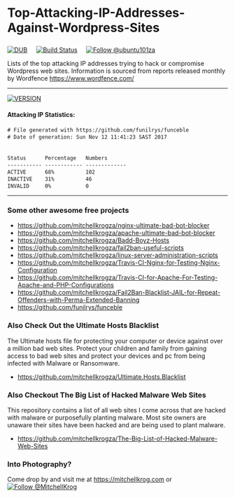 # Top-Attacking-IP-Addresses-Against-Wordpress-Sites

[![DUB](https://img.shields.io/dub/l/vibe-d.svg)](https://github.com/mitchellkrogza/Top-Attacking-IP-Addresses-Against-Wordpress-Sites/blob/master/LICENSE.md)<img src="https://github.com/mitchellkrogza/Top-Attacking-IP-Addresses-Against-Wordpress-Sites/blob/master/.assets/spacer.jpg"/>[![Build Status](https://travis-ci.org/mitchellkrogza/Top-Attacking-IP-Addresses-Against-Wordpress-Sites.svg?branch=master)](https://travis-ci.org/mitchellkrogza/Top-Attacking-IP-Addresses-Against-Wordpress-Sites)<img src="https://github.com/mitchellkrogza/Top-Attacking-IP-Addresses-Against-Wordpress-Sites/blob/master/.assets/spacer.jpg"/><a href='https://twitter.com/ubuntu101za'><img src='https://img.shields.io/twitter/follow/ubuntu101za.svg?style=social&label=Follow' alt='Follow @ubuntu101za'></a>

Lists of the top attacking IP addresses trying to hack or compromise Wordpress web sites.
Information is sourced from reports released monthly by Wordfence https://www.wordfence.com/

_______________
[![VERSION](https://img.shields.io/badge/VERSION%20-%20V1.2017.11.28-blue.svg)](https://github.com/mitchellkrogza/Top-Attacking-IP-Addresses-Against-Wordpress-Sites/commits/master)
#### Attacking IP Statistics: 
```
# File generated with https://github.com/funilrys/funceble
# Date of generation: Sun Nov 12 11:41:23 SAST 2017


Status      Percentage   Numbers     
----------- ------------ -------------
ACTIVE      68%          102         
INACTIVE    31%          46          
INVALID     0%           0           
```
____________________

### Some other awesome free projects

- https://github.com/mitchellkrogza/nginx-ultimate-bad-bot-blocker
- https://github.com/mitchellkrogza/apache-ultimate-bad-bot-blocker
- https://github.com/mitchellkrogza/Badd-Boyz-Hosts
- https://github.com/mitchellkrogza/fail2ban-useful-scripts
- https://github.com/mitchellkrogza/linux-server-administration-scripts
- https://github.com/mitchellkrogza/Travis-CI-Nginx-for-Testing-Nginx-Configuration
- https://github.com/mitchellkrogza/Travis-CI-for-Apache-For-Testing-Apache-and-PHP-Configurations
- https://github.com/mitchellkrogza/Fail2Ban-Blacklist-JAIL-for-Repeat-Offenders-with-Perma-Extended-Banning
- https://github.com/funilrys/funceble

### Also Check Out the Ultimate Hosts Blacklist

The Ultimate hosts file for protecting your computer or device against over a million bad web sites. Protect your children and family from gaining access to bad web sites and protect your devices and pc from being infected with Malware or Ransomware. 

- https://github.com/mitchellkrogza/Ultimate.Hosts.Blacklist

### Also Checkout The Big List of Hacked Malware Web Sites

This repository contains a list of all web sites I come across that are hacked with malware or purposefully planting malware. 
Most site owners are unaware their sites have been hacked and are being used to plant malware.

- https://github.com/mitchellkrogza/The-Big-List-of-Hacked-Malware-Web-Sites

### Into Photography?

Come drop by and visit me at https://mitchellkrog.com or <a href='https://twitter.com/MitchellKrog'><img src='https://img.shields.io/twitter/follow/MitchellKrog.svg?style=social&label=Follow' alt='Follow @MitchellKrog'></a>
